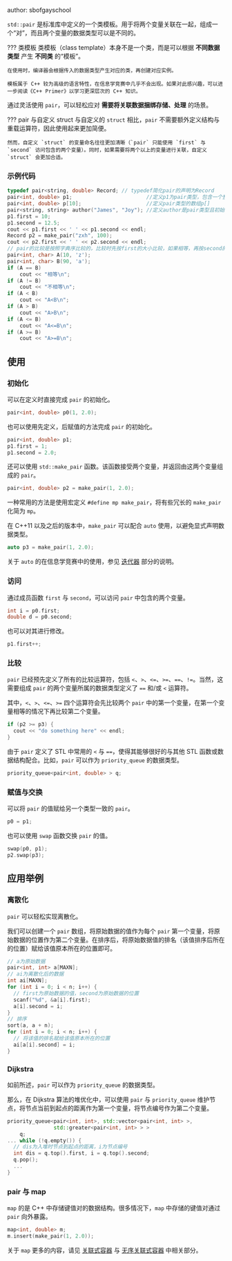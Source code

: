 author: sbofgayschool

`std::pair` 是标准库中定义的一个类模板。用于将两个变量关联在一起，组成一个“对”，而且两个变量的数据类型可以是不同的。

??? 类模板
    类模板（class template）本身不是一个类，而是可以根据 **不同数据类型** 产生 **不同类** 的“模板”。
    
    在使用时，编译器会根据传入的数据类型产生对应的类，再创建对应实例。
    
    模板属于 C++ 较为高级的语言特性，在信息学竞赛中几乎不会出现。如果对此感兴趣，可以进一步阅读《C++ Primer》以学习更深层次的 C++ 知识。

通过灵活使用 `pair`，可以轻松应对 **需要将关联数据捆绑存储、处理** 的场景。

??? pair 与自定义 struct
    与自定义的 `struct` 相比，`pair` 不需要额外定义结构与重载运算符，因此使用起来更加简便。
    
    然而，自定义 `struct` 的变量命名往往更加清晰（`pair` 只能使用 `first` 与 `second` 访问包含的两个变量）。同时，如果需要将两个以上的变量进行关联，自定义 `struct` 会更加合适。

### 示例代码

```cpp
typedef pair<string, double> Record; // typedef简化pair的声明为Record
pair<int, double> p1;						 //定义p1为pair类型，包含一个整数和一个浮点数
pair<int, double> p[10];					 //定义pair类型的数组p[]
pair<string, string> author("James", "Joy"); //定义author是pair类型且初始化
p1.first = 10;
p1.second = 12.5;
cout << p1.first << ' ' << p1.second << endl;
Record p2 = make_pair("zxh", 100);
cout << p2.first << ' ' << p2.second << endl;
// pair的比较是按照字典序比较的，比较时先按first的大小比较，如果相等，再按second的大小比较
pair<int, char> A(10, 'z');
pair<int, char> B(90, 'a');
if (A == B)
    cout << "相等\n";
if (A != B)
    cout << "不相等\n";
if (A < B)
    cout << "A<B\n";
if (A > B)
    cout << "A>B\n";
if (A <= B)
    cout << "A<=B\n";
if (A >= B)
    cout << "A>=B\n";
```

## 使用

### 初始化

可以在定义时直接完成 `pair` 的初始化。

```cpp
pair<int, double> p0(1, 2.0);
```

也可以使用先定义，后赋值的方法完成 `pair` 的初始化。

```cpp
pair<int, double> p1;
p1.first = 1;
p1.second = 2.0;
```

还可以使用 `std::make_pair` 函数。该函数接受两个变量，并返回由这两个变量组成的 `pair`。

```cpp
pair<int, double> p2 = make_pair(1, 2.0);
```

一种常用的方法是使用宏定义 `#define mp make_pair`，将有些冗长的 `make_pair` 化简为 `mp`。

在 C++11 以及之后的版本中，`make_pair` 可以配合 `auto` 使用，以避免显式声明数据类型。

```cpp
auto p3 = make_pair(1, 2.0);
```

关于 `auto` 的在信息学竞赛中的使用，参见 [迭代器](./iterator.md) 部分的说明。

### 访问

通过成员函数 `first` 与 `second`，可以访问 `pair` 中包含的两个变量。

```cpp
int i = p0.first;
double d = p0.second;
```

也可以对其进行修改。

```cpp
p1.first++;
```

### 比较

`pair` 已经预先定义了所有的比较运算符，包括 `<`、`>`、`<=`、`>=`、`==`、`!=`。当然，这需要组成 `pair` 的两个变量所属的数据类型定义了 `==` 和/或 `<` 运算符。

其中，`<`、`>`、`<=`、`>=` 四个运算符会先比较两个 `pair` 中的第一个变量，在第一个变量相等的情况下再比较第二个变量。

```cpp
if (p2 >= p3) {
  cout << "do something here" << endl;
}
```

由于 `pair` 定义了 STL 中常用的 `<` 与 `==`，使得其能够很好的与其他 STL 函数或数据结构配合。比如，`pair` 可以作为 `priority_queue` 的数据类型。

```cpp
priority_queue<pair<int, double> > q;
```

### 赋值与交换

可以将 `pair` 的值赋给另一个类型一致的 `pair`。

```cpp
p0 = p1;
```

也可以使用 `swap` 函数交换 `pair` 的值。

```cpp
swap(p0, p1);
p2.swap(p3);
```

## 应用举例

### 离散化

`pair` 可以轻松实现离散化。

我们可以创建一个 `pair` 数组，将原始数据的值作为每个 `pair` 第一个变量，将原始数据的位置作为第二个变量。在排序后，将原始数据值的排名（该值排序后所在的位置）赋给该值原本所在的位置即可。

```cpp
// a为原始数据
pair<int, int> a[MAXN];
// ai为离散化后的数据
int ai[MAXN];
for (int i = 0; i < n; i++) {
  // first为原始数据的值，second为原始数据的位置
  scanf("%d", &a[i].first);
  a[i].second = i;
}
// 排序
sort(a, a + n);
for (int i = 0; i < n; i++) {
  // 将该值的排名赋给该值原本所在的位置
  ai[a[i].second] = i;
}
```

### Dijkstra

如前所述，`pair` 可以作为 `priority_queue` 的数据类型。

那么，在 Dijkstra 算法的堆优化中，可以使用 `pair` 与 `priority_queue` 维护节点，将节点当前到起点的距离作为第一个变量，将节点编号作为第二个变量。

```cpp
priority_queue<pair<int, int>, std::vector<pair<int, int> >,
               std::greater<pair<int, int> > >
    q;
... while (!q.empty()) {
  // dis为入堆时节点到起点的距离，i为节点编号
  int dis = q.top().first, i = q.top().second;
  q.pop();
  ...
}
```

### pair 与 map

`map` 的是 C++ 中存储键值对的数据结构。很多情况下，`map` 中存储的键值对通过 `pair` 向外暴露。

```cpp
map<int, double> m;
m.insert(make_pair(1, 2.0));
```

关于 `map` 更多的内容，请见 [关联式容器](./associative-container.md) 与 [无序关联式容器](./unordered-container.md) 中相关部分。
